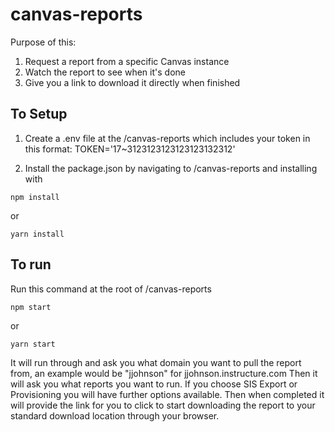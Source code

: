# canvas-reports
Purpose of this:
1. Request a report from a specific Canvas instance
2. Watch the report to see when it's done
3. Give you a link to download it directly when finished

## To Setup
1. Create a .env file at the /canvas-reports which includes your token in this format:
TOKEN='17~3123123123123123132312'

2. Install the package.json by navigating to /canvas-reports and installing with 
```
npm install
```
or
```
yarn install
```
## To run
Run this command at the root of /canvas-reports
```
npm start
```
or
```
yarn start
```
It will run through and ask you what domain you want to pull the report from, an example would be "jjohnson" for jjohnson.instructure.com
Then it will ask you what reports you want to run. If you choose SIS Export or Provisioning you will have further options available.
Then when completed it will provide the link for you to click to start downloading the report to your standard download location through your browser.